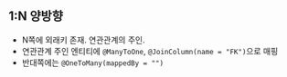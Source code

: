 ## 1:N 양방향
- N쪽에 외래키 존재. 연관관계의 주인.
- 연관관계 주인 엔티티에 `@ManyToOne`, `@JoinColumn(name = "FK")`으로 매핑
- 반대쪽에는 `@OneToMany(mappedBy = "")`
